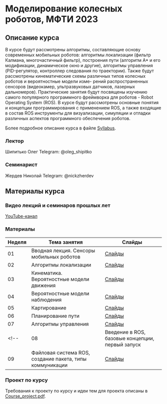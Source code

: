# Моделирование колесных роботов, МФТИ 2023

## Описание курса
В курсе будут рассмотрены алгоритмы, составляющие основу современных
мобильных роботов: алгоритмы локализации (фильтр Калмана, многочастичный фильтр), построения пути (алгоритм A* и его модификации, динамическое окно и другие), алгоритмы управления (PID-регулятор, контроллер следования по траектории). Также будут рассмотрены кинематические схемы различных типов колесных роботов и вероятностные модели изме-
рений распространенных сенсоров (видеокамер, ультразвуковых датчиков, лазерных дальномеров). Практические занятия будут посвящены изучению самого популярного программного фреймворка для роботов - Robot Operating System (ROS). В курсе будут рассмотрены основные понятия и концепции программирования с применением ROS, а также входящие в состав ROS инструменты для визуализации, симуляции и отладки различных
аспектов программного обеспечения роботов.

Более подробное описание курса в файле [Syllabus](https://github.com/oleg-Shipitko/mipt_wheeled_robots_modeling_2023/blob/main/Syllabus.pdf).

### Лектор 
Шипитько Олег 
Telegram: @oleg_shipitko

### Семинарист
Жердев Николай
Telegram: @nickzherdev

## Материалы курса

### Видео лекций и семинаров прошлых лет
[YouTube-канал](https://www.youtube.com/@olegshipitko1518/featured)

### Материалы
| Неделя | Тема занятия | Слайды |
| --- | --- | --- |
|01| Вводная лекция. Сенсоры мобильных роботов | [Слайды](https://github.com/oleg-Shipitko/mipt_wheeled_robots_modeling_2023/blob/main/slides/Lecture%201.%20Course%20organization%20and%20robotics%20field%20overview.pdf) |
|02| Алгоритмы локализации | [Слайды](https://github.com/oleg-Shipitko/mipt_wheeled_robots_modeling_2023/blob/main/slides/Lecture%202.%20Localization.pdf) |
|03| Кинематика. Вероятностные модели движения | [Слайды](https://github.com/oleg-Shipitko/mipt_wheeled_robots_modeling_2023/blob/main/slides/Lecture%203.%20Kinematics.%20Probabilistic%20motion%20models.pdf) |
|04| Вероятностные модели наблюдения | [Слайды](https://github.com/oleg-Shipitko/mipt_wheeled_robots_modeling_2023/blob/main/slides/Lecture%204.%20Probabilistic%20measurement%20models.pdf) |
|05| Картирование | [Слайды](https://github.com/oleg-Shipitko/mipt_wheeled_robots_modeling_2023/blob/main/slides/Lecture%205.%20Mapping.pdf) |
|06| Планирование пути | [Слайды](https://github.com/oleg-Shipitko/mipt_wheeled_robots_modeling_2023/blob/main/slides/Lecture%206.%20Path%20planning.pdf) |
|07| Алгоритмы управления | [Слайды](https://github.com/oleg-Shipitko/mipt_wheeled_robots_modeling_2023/blob/main/slides/Lecture%207.%20Control.pdf) |
<!--|08| Введение в ROS, базовые концепции, первый запуск | [Слайды](https://github.com/oleg-Shipitko/mipt_wheeled_robots_modeling_2023/blob/main/slides/Seminar%201.%20Intro%20to%20ROS%2C%20basic%20concepts%2C%20first%20launch.pdf) |
|09| Файловая система ROS, создание пакета, типы коммуникации | [Слайды](https://github.com/oleg-Shipitko/mipt_wheeled_robots_modeling_2023/blob/main/slides/Seminar%202.%20File%20System%2C%20First%20Package%2C%20Messages%2C%20Services%2C%20Actions.pdf) | -->


### Проект по курсу
Требования к проекту по курсу и идеи тем для проекта описаны в [Course_project.pdf](https://github.com/oleg-Shipitko/mipt_wheeled_robots_modeling_2023/blob/master/Course_project.pdf).
